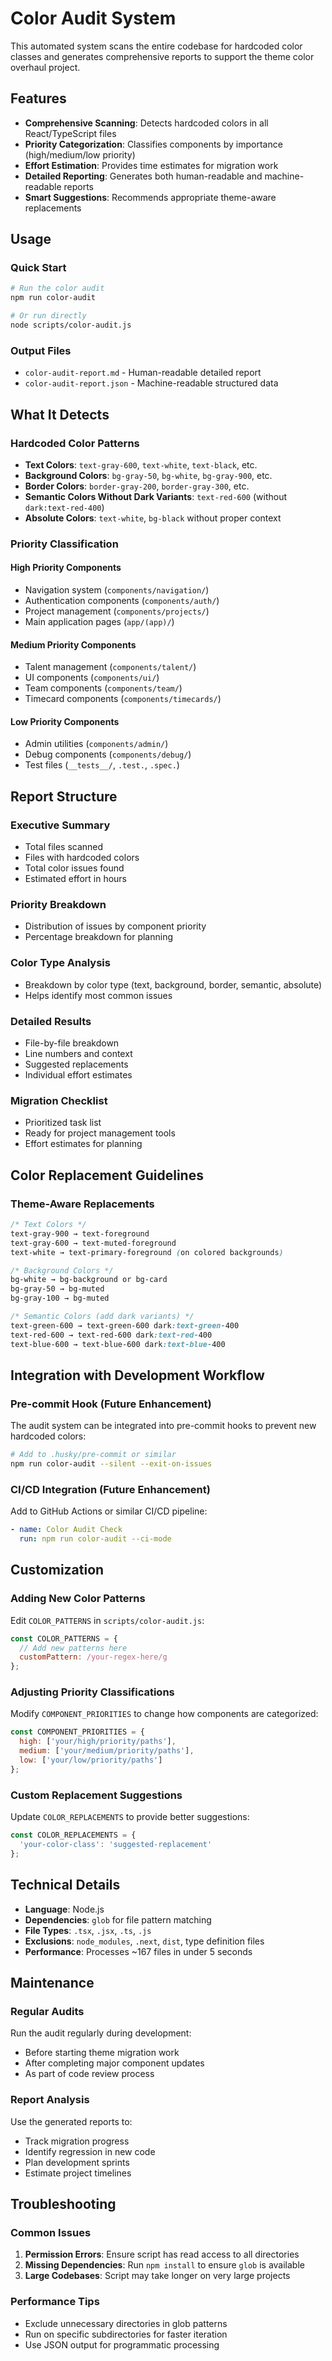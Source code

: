 # Color Audit System

This automated system scans the entire codebase for hardcoded color classes and generates comprehensive reports to support the theme color overhaul project.

## Features

- **Comprehensive Scanning**: Detects hardcoded colors in all React/TypeScript files
- **Priority Categorization**: Classifies components by importance (high/medium/low priority)
- **Effort Estimation**: Provides time estimates for migration work
- **Detailed Reporting**: Generates both human-readable and machine-readable reports
- **Smart Suggestions**: Recommends appropriate theme-aware replacements

## Usage

### Quick Start
```bash
# Run the color audit
npm run color-audit

# Or run directly
node scripts/color-audit.js
```

### Output Files
- `color-audit-report.md` - Human-readable detailed report
- `color-audit-report.json` - Machine-readable structured data

## What It Detects

### Hardcoded Color Patterns
- **Text Colors**: `text-gray-600`, `text-white`, `text-black`, etc.
- **Background Colors**: `bg-gray-50`, `bg-white`, `bg-gray-900`, etc.
- **Border Colors**: `border-gray-200`, `border-gray-300`, etc.
- **Semantic Colors Without Dark Variants**: `text-red-600` (without `dark:text-red-400`)
- **Absolute Colors**: `text-white`, `bg-black` without proper context

### Priority Classification

#### High Priority Components
- Navigation system (`components/navigation/`)
- Authentication components (`components/auth/`)
- Project management (`components/projects/`)
- Main application pages (`app/(app)/`)

#### Medium Priority Components
- Talent management (`components/talent/`)
- UI components (`components/ui/`)
- Team components (`components/team/`)
- Timecard components (`components/timecards/`)

#### Low Priority Components
- Admin utilities (`components/admin/`)
- Debug components (`components/debug/`)
- Test files (`__tests__/`, `.test.`, `.spec.`)

## Report Structure

### Executive Summary
- Total files scanned
- Files with hardcoded colors
- Total color issues found
- Estimated effort in hours

### Priority Breakdown
- Distribution of issues by component priority
- Percentage breakdown for planning

### Color Type Analysis
- Breakdown by color type (text, background, border, semantic, absolute)
- Helps identify most common issues

### Detailed Results
- File-by-file breakdown
- Line numbers and context
- Suggested replacements
- Individual effort estimates

### Migration Checklist
- Prioritized task list
- Ready for project management tools
- Effort estimates for planning

## Color Replacement Guidelines

### Theme-Aware Replacements
```css
/* Text Colors */
text-gray-900 → text-foreground
text-gray-600 → text-muted-foreground
text-white → text-primary-foreground (on colored backgrounds)

/* Background Colors */
bg-white → bg-background or bg-card
bg-gray-50 → bg-muted
bg-gray-100 → bg-muted

/* Semantic Colors (add dark variants) */
text-green-600 → text-green-600 dark:text-green-400
text-red-600 → text-red-600 dark:text-red-400
text-blue-600 → text-blue-600 dark:text-blue-400
```

## Integration with Development Workflow

### Pre-commit Hook (Future Enhancement)
The audit system can be integrated into pre-commit hooks to prevent new hardcoded colors:

```bash
# Add to .husky/pre-commit or similar
npm run color-audit --silent --exit-on-issues
```

### CI/CD Integration (Future Enhancement)
Add to GitHub Actions or similar CI/CD pipeline:

```yaml
- name: Color Audit Check
  run: npm run color-audit --ci-mode
```

## Customization

### Adding New Color Patterns
Edit `COLOR_PATTERNS` in `scripts/color-audit.js`:

```javascript
const COLOR_PATTERNS = {
  // Add new patterns here
  customPattern: /your-regex-here/g
};
```

### Adjusting Priority Classifications
Modify `COMPONENT_PRIORITIES` to change how components are categorized:

```javascript
const COMPONENT_PRIORITIES = {
  high: ['your/high/priority/paths'],
  medium: ['your/medium/priority/paths'],
  low: ['your/low/priority/paths']
};
```

### Custom Replacement Suggestions
Update `COLOR_REPLACEMENTS` to provide better suggestions:

```javascript
const COLOR_REPLACEMENTS = {
  'your-color-class': 'suggested-replacement'
};
```

## Technical Details

- **Language**: Node.js
- **Dependencies**: `glob` for file pattern matching
- **File Types**: `.tsx`, `.jsx`, `.ts`, `.js`
- **Exclusions**: `node_modules`, `.next`, `dist`, type definition files
- **Performance**: Processes ~167 files in under 5 seconds

## Maintenance

### Regular Audits
Run the audit regularly during development:
- Before starting theme migration work
- After completing major component updates
- As part of code review process

### Report Analysis
Use the generated reports to:
- Track migration progress
- Identify regression in new code
- Plan development sprints
- Estimate project timelines

## Troubleshooting

### Common Issues
1. **Permission Errors**: Ensure script has read access to all directories
2. **Missing Dependencies**: Run `npm install` to ensure `glob` is available
3. **Large Codebases**: Script may take longer on very large projects

### Performance Tips
- Exclude unnecessary directories in glob patterns
- Run on specific subdirectories for faster iteration
- Use JSON output for programmatic processing